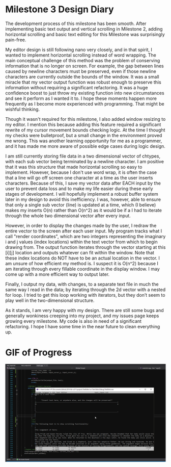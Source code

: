 # Milestone 3 Design Diary

The development process of this milestone has been smooth. After implementing basic text output and vertical scrolling in Milestone 2, adding horizontal scrolling and basic text editing for this Milestone was surprisingly pain-free.

My editor design is still following nano very closely, and in that spirit, I wanted to implement horizontal scrolling instead of word wrapping. The main conceptual challenge of this method was the problem of conserving information that is no longer on screen. For example, the gap between lines caused by newline characters must be preserved, even if those newline characters are currently outside the bounds of the window. It was a small miracle that my vector output function was robust enough to preserve this information without requiring a significant refactoring. It was a huge confidence boost to just throw my existing function into new circumstances and see it perform as I wanted it to. I hope these moments happen more frequently as I become more experienced with programming. That might be wishful thinking.

Though it wasn't required for this milestone, I also added window resizing to my editor. I mention this because adding this feature required a significant rewrite of my cursor movement bounds checking logic. At the time I thought my checks were bulletproof, but a small change in the environment proved me wrong. This was another learning opportunity for me as a programmer, and it has made me more aware of possible edge cases during logic design.

I am still currently storing file data in a two dimensional vector of chtypes, with each sub vector being terminated by a newline character. I am positive that it was this structure that made horizontal scrolling so easy to implement. However, because I don't use word wrap, it is often the case that a line will go off screen one character at a time as the user inserts characters. Because of this, I save my vector data after EACH input by the user to prevent data loss and to make my life easier during these early stages of development. I will hopefully implement a robust buffer system later in my design to avoid this inefficiency. I was, however, able to ensure that only a single sub vector (line) is updated at a time, which (I believe) makes my inserts O(n) rather than O(n^2) as it would be if a I had to iterate through the whole two dimensional vector after every input.

However, in order to display the changes made by the user, I redraw the entire vector to the screen after each user input. My program tracks what I call "render coordinates", which are two integers representing the imaginary i and j values (index locations) within the text vector from which to begin drawing from. The output function iterates through the vector starting at this [i][j] location and outputs whatever can fit within the window. Note that these index locations do NOT have to be an actual location in the vector. I am unsure of how efficient my method is. I suspect it is O(n^2) because I am iterating through every fillable coordinate in the display window. I may come up with a more efficient way to output later.

Finally, I output my data, with changes, to a separate text file in much the same way I read in the data; by iterating through the 2d vector with a nested for loop. I tried to get this loop working with iterators, but they don’t seem to play well in the two-dimensional structure.

As it stands, I am very happy with my design. There are still some bugs and generally wonkiness creeping into my project, and my issues page keeps growing every milestone. My code is also in need of a significant refactoring. I hope I have some time in the near future to clean everything up.

# GIF of Progress
![Milestone 3](milestone_3.gif)
